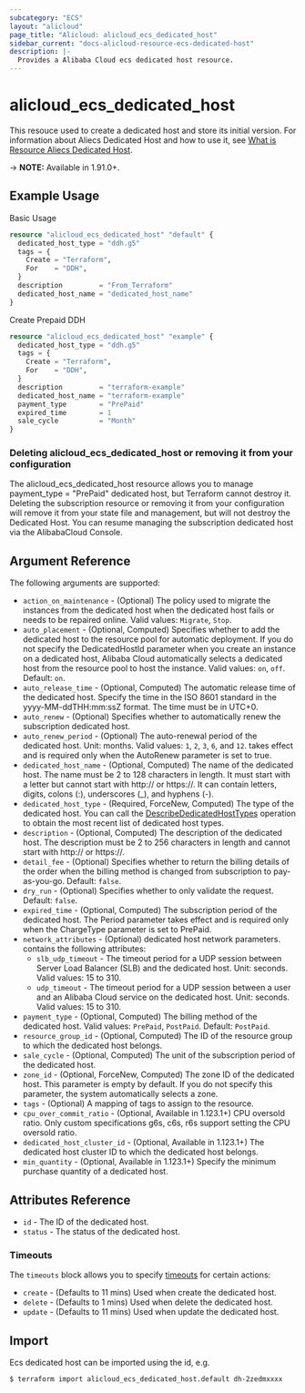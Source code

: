 ```yaml
---
subcategory: "ECS"
layout: "alicloud"
page_title: "Alicloud: alicloud_ecs_dedicated_host"
sidebar_current: "docs-alicloud-resource-ecs-dedicated-host"
description: |-
  Provides a Alibaba Cloud ecs dedicated host resource.
---
```


# alicloud\_ecs\_dedicated\_host

This resouce used to create a dedicated host and store its initial version. For information about Aliecs Dedicated Host and how to use it, see [What is Resource Aliecs Dedicated Host](https://www.alibabacloud.com/help/doc-detail/134238.htm).

-> **NOTE:** Available in 1.91.0+.

## Example Usage
Basic Usage

```terraform
resource "alicloud_ecs_dedicated_host" "default" {
  dedicated_host_type = "ddh.g5"
  tags = {
    Create = "Terraform",
    For    = "DDH",
  }
  description         = "From_Terraform"
  dedicated_host_name = "dedicated_host_name"
}
```

Create Prepaid DDH

```terraform
resource "alicloud_ecs_dedicated_host" "example" {
  dedicated_host_type = "ddh.g5"
  tags = {
    Create = "Terraform",
    For    = "DDH",
  }
  description         = "terraform-example"
  dedicated_host_name = "terraform-example"
  payment_type        = "PrePaid"
  expired_time        = 1
  sale_cycle          = "Month"
}
```
### Deleting alicloud_ecs_dedicated_host or removing it from your configuration

The alicloud_ecs_dedicated_host resource allows you to manage payment_type = "PrePaid" dedicated host, but Terraform cannot destroy it.
Deleting the subscription resource or removing it from your configuration
will remove it from your state file and management, but will not destroy the Dedicated Host.
You can resume managing the subscription dedicated host via the AlibabaCloud Console.

## Argument Reference

The following arguments are supported:

* `action_on_maintenance` - (Optional) The policy used to migrate the instances from the dedicated host when the dedicated host fails or needs to be repaired online. Valid values: `Migrate`, `Stop`.
* `auto_placement` - (Optional, Computed) Specifies whether to add the dedicated host to the resource pool for automatic deployment. If you do not specify the DedicatedHostId parameter when you create an instance on a dedicated host, Alibaba Cloud automatically selects a dedicated host from the resource pool to host the instance. Valid values: `on`, `off`. Default: `on`.
* `auto_release_time` - (Optional, Computed) The automatic release time of the dedicated host. Specify the time in the ISO 8601 standard in the yyyy-MM-ddTHH:mm:ssZ format. The time must be in UTC+0.
* `auto_renew` - (Optional) Specifies whether to automatically renew the subscription dedicated host.
* `auto_renew_period` - (Optional) The auto-renewal period of the dedicated host. Unit: months. Valid values: `1`, `2`, `3`, `6`, and `12`. takes effect and is required only when the AutoRenew parameter is set to true.
* `dedicated_host_name` - (Optional, Computed) The name of the dedicated host. The name must be 2 to 128 characters in length. It must start with a letter but cannot start with http:// or https://. It can contain letters, digits, colons (:), underscores (_), and hyphens (-).
* `dedicated_host_type` - (Required, ForceNew, Computed) The type of the dedicated host. You can call the [DescribeDedicatedHostTypes](https://www.alibabacloud.com/help/doc-detail/134240.htm) operation to obtain the most recent list of dedicated host types.
* `description` - (Optional, Computed) The description of the dedicated host. The description must be 2 to 256 characters in length and cannot start with http:// or https://.
* `detail_fee` - (Optional) Specifies whether to return the billing details of the order when the billing method is changed from subscription to pay-as-you-go. Default: `false`.
* `dry_run` - (Optional) Specifies whether to only validate the request. Default: `false`.
* `expired_time` - (Optional, Computed) The subscription period of the dedicated host. The Period parameter takes effect and is required only when the ChargeType parameter is set to PrePaid.
* `network_attributes` - (Optional) dedicated host network parameters. contains the following attributes:
  * `slb_udp_timeout` - The timeout period for a UDP session between Server Load Balancer (SLB) and the dedicated host. Unit: seconds. Valid values: 15 to 310.
  * `udp_timeout` - The timeout period for a UDP session between a user and an Alibaba Cloud service on the dedicated host. Unit: seconds. Valid values: 15 to 310.
* `payment_type` - (Optional, Computed) The billing method of the dedicated host. Valid values: `PrePaid`, `PostPaid`. Default: `PostPaid`.
* `resource_group_id` - (Optional, Computed) The ID of the resource group to which the dedicated host belongs.
* `sale_cycle` - (Optional, Computed) The unit of the subscription period of the dedicated host.
* `zone_id` - (Optional, ForceNew, Computed) The zone ID of the dedicated host. This parameter is empty by default. If you do not specify this parameter, the system automatically selects a zone.
* `tags` - (Optional) A mapping of tags to assign to the resource.
* `cpu_over_commit_ratio` - (Optional, Available in 1.123.1+) CPU oversold ratio. Only custom specifications g6s, c6s, r6s support setting the CPU oversold ratio.
* `dedicated_host_cluster_id` - (Optional, Available in 1.123.1+) The dedicated host cluster ID to which the dedicated host belongs.
* `min_quantity` - (Optional, Available in 1.123.1+) Specify the minimum purchase quantity of a dedicated host.

## Attributes Reference

* `id` - The ID of the dedicated host.
* `status` - The status of the dedicated host.

### Timeouts

The `timeouts` block allows you to specify [timeouts](https://www.terraform.io/docs/configuration-0-11/resources.html#timeouts) for certain actions:

* `create` - (Defaults to 11 mins) Used when create the dedicated host.
* `delete` - (Defaults to 1 mins) Used when delete the dedicated host.
* `update` - (Defaults to 11 mins) Used when update the dedicated host.

## Import

Ecs dedicated host can be imported using the id, e.g.

```shell
$ terraform import alicloud_ecs_dedicated_host.default dh-2zedmxxxx
```

